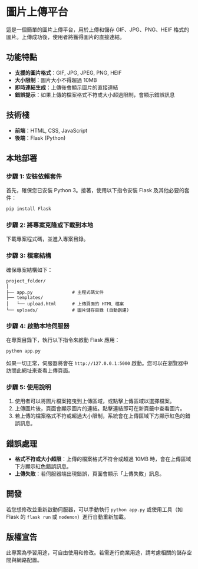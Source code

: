 
# 圖片上傳平台

這是一個簡單的圖片上傳平台，用於上傳和儲存 GIF、JPG、PNG、HEIF 格式的圖片。上傳成功後，使用者將獲得圖片的直接連結。

## 功能特點

- **支援的圖片格式**：GIF, JPG, JPEG, PNG, HEIF
- **大小限制**：圖片大小不得超過 10MB
- **即時連結生成**：上傳後會顯示圖片的直接連結
- **錯誤提示**：如果上傳的檔案格式不符或大小超過限制，會顯示錯誤訊息

## 技術棧

- **前端**：HTML, CSS, JavaScript
- **後端**：Flask (Python)

## 本地部署

### 步驟 1: 安裝依賴套件

首先，確保您已安裝 Python 3。接著，使用以下指令安裝 Flask 及其他必要的套件：

```bash
pip install Flask
```

### 步驟 2: 將專案克隆或下載到本地

下載專案程式碼，並進入專案目錄。

### 步驟 3: 檔案結構

確保專案結構如下：

```
project_folder/
│
├── app.py               # 主程式碼文件
├── templates/
│   └── upload.html      # 上傳頁面的 HTML 檔案
└── uploads/             # 圖片儲存目錄 (自動創建)
```

### 步驟 4: 啟動本地伺服器

在專案目錄下，執行以下指令來啟動 Flask 應用：

```bash
python app.py
```

如果一切正常，伺服器將會在 `http://127.0.0.1:5000` 啟動。您可以在瀏覽器中訪問此網址來查看上傳頁面。

### 步驟 5: 使用說明

1. 使用者可以將圖片檔案拖曳到上傳區域，或點擊上傳區域以選擇檔案。
2. 上傳圖片後，頁面會顯示圖片的連結。點擊連結即可在新頁籤中查看圖片。
3. 若上傳的檔案格式不符或超過大小限制，系統會在上傳區域下方顯示紅色的錯誤訊息。

## 錯誤處理

- **格式不符或大小超限**：上傳的檔案格式不符合或超過 10MB 時，會在上傳區域下方顯示紅色錯誤訊息。
- **上傳失敗**：若伺服器端出現錯誤，頁面會顯示「上傳失敗」訊息。

## 開發

若您想修改並重新啟動伺服器，可以手動執行 `python app.py` 或使用工具（如 Flask 的 `flask run` 或 `nodemon`）進行自動重新加載。

## 版權宣告

此專案為學習用途，可自由使用和修改。若需進行商業用途，請考慮相關的儲存空間與網路配置。
